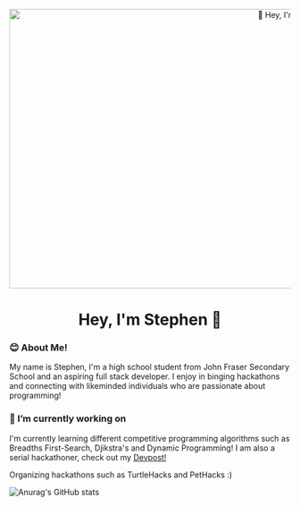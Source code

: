 <p align="center">
  <img width="1000" height="500" object-fit="cover" src="https://wallpaperaccess.com/full/8094957.gif" alt="👋 Hey, I'm Stephen" title="👋 Hey, I'm Stephen"/>
</p>

<h1 align="center"><b>Hey, I'm Stephen 👋</b></h1>

### 😊 About Me! 
My name is Stephen, I'm a high school student from John Fraser Secondary School and an aspiring full stack developer. I enjoy in binging hackathons and connecting with likeminded individuals who are passionate about programming!

### 🌱 I’m currently working on
I'm currently learning different competitive programming algorithms such as Breadths First-Search, Djikstra's and Dynamic Programming! I am also a serial hackathoner, check out my [Devpost!](https://devpost.com/StephenNi?ref_content=user-portfolio&ref_feature=portfolio&ref_medium=global-nav)

Organizing hackathons such as TurtleHacks and PetHacks :)

![Anurag's GitHub stats](https://github-readme-stats.vercel.app/api?username=stephen-ics&count_private=true)

<!--
**stephen-ics/stephen-ics** is a ✨ _special_ ✨ repository because its `README.md` (this file) appears on your GitHub profile.

Here are some ideas to get you started:

- 🔭 I’m currently working on ...
- 🌱 I’m currently learning ...
- 👯 I’m looking to collaborate on ...
- 🤔 I’m looking for help with ...
- 💬 Ask me about ...
- 📫 How to reach me: ...
- 😄 Pronouns: ...
- ⚡ Fun fact: ...
-->
